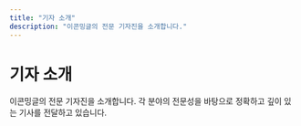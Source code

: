 ```yaml
---
title: "기자 소개"
description: "이콘밍글의 전문 기자진을 소개합니다."
---
```


# 기자 소개

이콘밍글의 전문 기자진을 소개합니다. 각 분야의 전문성을 바탕으로 정확하고 깊이 있는 기사를 전달하고 있습니다.
